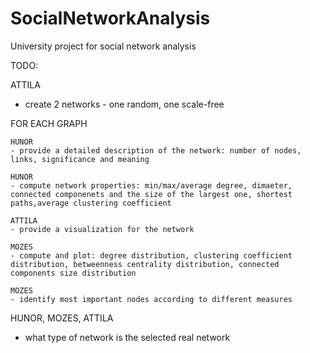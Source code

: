 # SocialNetworkAnalysis
University project for social network analysis

TODO:

ATTILA
- create 2 networks - one random, one scale-free

FOR EACH GRAPH

    HUNOR
    - provide a detailed description of the network: number of nodes, links, significance and meaning

    HUNOR
    - compute network properties: min/max/average degree, dimaeter, connected componenets and the size of the largest one, shortest paths,average clustering coefficient

    ATTILA
    - provide a visualization for the network

    MOZES
    - compute and plot: degree distribution, clustering coefficient distribution, betweenness centrality distribution, connected components size distribution

    MOZES
    - identify most important nodes according to different measures

HUNOR, MOZES, ATTILA
- what type of network is the selected real network
